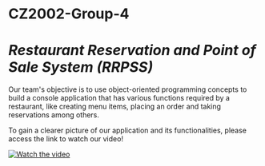 # CZ2002-Group-4
 
# _Restaurant Reservation and Point of Sale System (RRPSS)_

Our team's objective is to use object-oriented programming concepts to build a console application that has various functions required by a restaurant, like creating menu items, placing an order and taking reservations among others.

To gain a clearer picture of our application and its functionalities, please access the link to watch our video!

[![Watch the video](https://img.youtube.com/vi/krPcLAjpbpw/maxresdefault.jpg)](https://youtu.be/krPcLAjpbpw)
